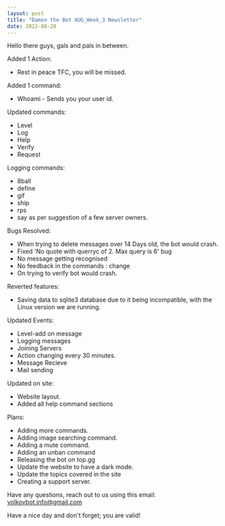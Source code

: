 ```yaml
---
layout: post
title: "Damon the Bot AUG_Week_3 Newsletter"
date: 2022-08-20
---
```


Hello there guys, gals and pals in between.

Added 1 Action:
  * Rest in peace TFC, you will be missed.

Added 1 command:
  * Whoami - Sends you your user id.

Updated commands:
  * Level
  * Log
  * Help
  * Verify
  * Request
 
Logging commands:
  * 8ball
  * define
  * gif
  * ship
  * rps
  * say
as per suggestion of a few server owners.

Bugs Resolved: 
  * When trying to delete messages over 14 Days old, the bot would crash.
  * Fixed 'No quote with querryc of 2. Max query is 6' bug
  * No message getting recognised
  * No feedback in the commands : change
  * On trying to verify bot would crash.

Reverted features:
  * Saving data to sqlite3 database due to it being incompatible, with the Linux version we are running.

Updated Events: 
  * Level-add on message
  * Logging messages
  * Joining Servers
  * Action changing every 30 minutes.
  * Message Recieve
  * Mail sending
 
Updated on site:
  * Website layout.
  * Added all help command sections

Plans: 
  * Adding more commands.
  * Adding image searching command.
  * Adding a mute command.
  * Adding an unban command
  * Releasing the bot on top.gg
  * Update the website to have a dark mode.
  * Update the topics covered in the site
  * Creating a support server.

Have any questions, reach out to us using this email: volkovbot.info@gmail.com

Have a nice day and don't forget; you are valid!